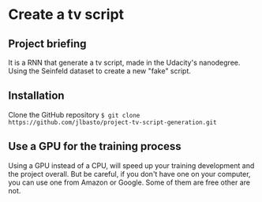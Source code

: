# Create a tv script

## Project briefing

It is a RNN that generate a tv script, made in the Udacity's nanodegree. Using the Seinfeld dataset to create a new "fake" script.

## Installation

 Clone the GitHub repository
    ```
    $ git clone https://github.com/jlbasto/project-tv-script-generation.git
    ```

## Use a GPU for the training process

Using a GPU instead of a CPU, will speed up your training development and the project overall. But be careful, if you don't have one on your computer, you can use one from Amazon or Google. Some of them are free other are not.
